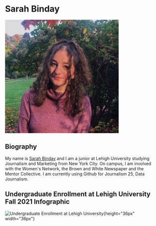# Sarah Binday

![Profile Pic](https://github.com/sarahbinday/sarahbinday.github.io/blob/main/1609876080956.jpg?raw=true)

## Biography
My name is [Sarah Binday](https://www.linkedin.com/in/sarah-binday/) and I am a junior at Lehigh University studying Journalism and Marketing from New York City. On campus, I am involved with the Women's Network, the Brown and White Newspaper and the Mentor Collective. I am currently using Github for Journalism 25, Data Journalism. 

## Undergraduate Enrollment at Lehigh University Fall 2021 Infographic 


![Undergraduate Enrollment at Lehigh University](https://github.com/sarahbinday/sarahbinday.github.io/blob/main/Undergraduate%20Enrollment%20at%20Lehigh%20University.png?raw=true){height="36px" width="36px"}
